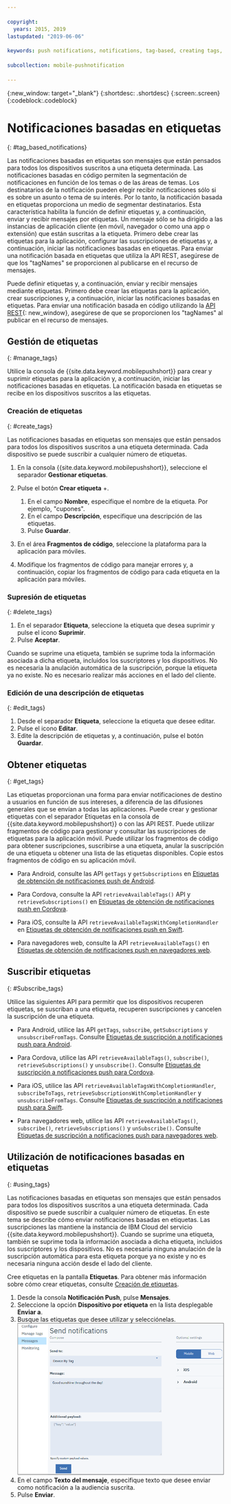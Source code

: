 ```yaml
---

copyright:
  years: 2015, 2019
lastupdated: "2019-06-06"

keywords: push notifications, notifications, tag-based, creating tags, managing tags, get tag, subscribe tag

subcollection: mobile-pushnotification

---
```


{:new_window: target="_blank"}
{:shortdesc: .shortdesc}
{:screen:.screen}
{:codeblock:.codeblock}

# Notificaciones basadas en etiquetas
{: #tag_based_notifications}

Las notificaciones basadas en etiquetas son mensajes que están pensados para todos los dispositivos suscritos a una etiqueta determinada. Las notificaciones basadas en código permiten la segmentación de notificaciones en función de los temas o de las áreas de temas. Los destinatarios de la notificación pueden elegir recibir notificaciones sólo si es sobre un asunto o tema de su interés. Por lo tanto, la notificación basada en etiquetas proporciona un medio de segmentar destinatarios. Esta característica habilita la función de definir etiquetas y, a continuación, enviar y recibir mensajes por etiquetas. Un mensaje sólo se ha dirigido a las instancias de aplicación cliente (en móvil, navegador o como una app o extensión) que están suscritas a la etiqueta. Primero debe crear las etiquetas para la aplicación, configurar las suscripciones de etiquetas y, a continuación, iniciar las notificaciones basadas en etiquetas. Para enviar una notificación basada en etiquetas que utiliza la API REST, asegúrese de que los "tagNames" se proporcionen al publicarse en el recurso de mensajes.

Puede definir etiquetas y, a continuación, enviar y recibir mensajes mediante etiquetas. Primero debe crear las etiquetas para la aplicación, crear suscripciones y, a continuación, iniciar las notificaciones basadas en etiquetas. Para enviar una notificación basada en código utilizando la [API REST](https://eu-gb.imfpush.cloud.ibm.com/imfpush/){: new_window}, asegúrese de que se proporcionen los "tagNames" al publicar en el recurso de mensajes.


## Gestión de etiquetas
{: #manage_tags}

Utilice la consola de {{site.data.keyword.mobilepushshort}} para crear y suprimir etiquetas para la aplicación y, a continuación, iniciar las notificaciones basadas en etiquetas. La notificación basada en etiquetas se recibe en los dispositivos suscritos a las etiquetas.


### Creación de etiquetas
{: #create_tags}

Las notificaciones basadas en etiquetas son mensajes que están pensados para todos los dispositivos suscritos a una etiqueta determinada. Cada dispositivo se puede suscribir a cualquier número de etiquetas. 

1. En la consola {{site.data.keyword.mobilepushshort}}, seleccione el separador **Gestionar etiquetas**.
1. Pulse el botón **Crear etiqueta** +.   
   1. En el campo **Nombre**, especifique el nombre de la etiqueta. Por ejemplo, "cupones".
   1. En el campo **Descripción**, especifique una descripción de las etiquetas.
   1. Pulse **Guardar**.

1. En el área **Fragmentos de código**, seleccione la plataforma para la aplicación para móviles.
1. Modifique los fragmentos de código para manejar errores y, a continuación, copiar los fragmentos de código para cada etiqueta en la aplicación para móviles.

### Supresión de etiquetas
{: #delete_tags}

1. En el separador **Etiqueta**, seleccione la etiqueta que desea suprimir y pulse el icono **Suprimir**.
1. Pulse **Aceptar**.

Cuando se suprime una etiqueta, también se suprime toda la información asociada a dicha etiqueta, incluidos los suscriptores y los dispositivos. No es necesaria la anulación automática de la suscripción, porque la etiqueta ya no existe. No es necesario realizar más acciones en el lado del cliente.

### Edición de una descripción de etiquetas
{: #edit_tags}

1. Desde el separador **Etiqueta**, seleccione la etiqueta que desee editar.
1. Pulse el icono **Editar**.
1. Edite la descripción de etiquetas y, a continuación, pulse el botón **Guardar**.

## Obtener etiquetas
{: #get_tags}

Las etiquetas proporcionan una forma para enviar notificaciones de destino a usuarios en función de sus intereses, a diferencia de las difusiones generales que se envían a todas las aplicaciones. Puede crear y gestionar etiquetas con el separador Etiquetas en la consola de {{site.data.keyword.mobilepushshort}} o con las API REST. Puede utilizar fragmentos de código para gestionar y consultar las suscripciones de etiquetas para la aplicación móvil. Puede utilizar los fragmentos de código para obtener suscripciones, suscribirse a una etiqueta, anular la suscripción de una etiqueta u obtener una lista de las etiquetas disponibles. Copie estos fragmentos de código en su aplicación móvil.


- Para Android, consulte las API `getTags` y `getSubscriptions` en [Etiquetas de obtención de notificaciones push de Android](https://github.com/ibm-bluemix-mobile-services/bms-clientsdk-cordova-plugin-push/tree/Doc#ios-app).

- Para Cordova, consulte la API `retrieveAvailableTags()` API y `retrieveSubscriptions()` en [Etiquetas de obtención de notificaciones push en Cordova](https://github.com/ibm-bluemix-mobile-services/bms-clientsdk-cordova-plugin-push/tree/Doc#push-notification-service-tags).

- Para iOS, consulte la API `retrieveAvailableTagsWithCompletionHandler` en [Etiquetas de obtención de notificaciones push en Swift](https://github.com/ibm-bluemix-mobile-services/bms-clientsdk-swift-push/tree/Doc#retrieve-tags).

- Para navegadores web, consulte la API `retrieveAvailableTags()` en [Etiquetas de obtención de notificaciones push en navegadores web](https://github.com/ibm-bluemix-mobile-services/bms-clientsdk-javascript-webpush/blob/Doc/README.md#push-notification-service-tags).


## Suscribir etiquetas
{: #Subscribe_tags}

Utilice las siguientes API para permitir que los dispositivos recuperen etiquetas, se suscriban a una etiqueta, recuperen suscripciones y cancelen la suscripción de una etiqueta.

- Para Android, utilice las API `getTags`, `subscribe`, `getSubscriptions` y `unsubscribeFromTags`. Consulte [Etiquetas de suscripción a notificaciones push para Android](https://github.com/ibm-bluemix-mobile-services/bms-clientsdk-android-push/tree/Doc#push-notification-service-tags).

- Para Cordova, utilice las API `retrieveAvailableTags()`, `subscribe()`, `retrieveSubscriptions()` y `unsubscribe()`. Consulte [Etiquetas de suscripción a notificaciones push para Cordova](https://github.com/ibm-bluemix-mobile-services/bms-clientsdk-cordova-plugin-push/tree/Doc#push-notification-service-tags).

- Para iOS, utilice las API `retrieveAvailableTagsWithCompletionHandler`, `subscribeToTags`, `retrieveSubscriptionsWithCompletionHandler` y `unsubscribeFromTags`. Consulte [Etiquetas de suscripción a notificaciones push para Swift](https://github.com/ibm-bluemix-mobile-services/bms-clientsdk-swift-push/tree/Doc#push-notification-service-tags).

- Para navegadores web, utilice las API `retrieveAvailableTags()`, `subscribe()`, `retrieveSubscriptions()` y `unSubscribe()`. Consulte [Etiquetas de suscripción a notificaciones push para navegadores web](https://github.com/ibm-bluemix-mobile-services/bms-clientsdk-javascript-webpush/blob/Doc/README.md#push-notification-service-tags).

## Utilización de notificaciones basadas en etiquetas
{: #using_tags}

Las notificaciones basadas en etiquetas son mensajes que están pensados para todos los dispositivos suscritos a una etiqueta determinada. Cada dispositivo se puede suscribir a cualquier número de etiquetas. En este tema se describe cómo enviar notificaciones basadas en etiquetas. Las suscripciones las mantiene la instancia de IBM Cloud del servicio {{site.data.keyword.mobilepushshort}}. Cuando se suprime una etiqueta, también se suprime toda la información asociada a dicha etiqueta, incluidos los suscriptores y los dispositivos. No es necesaria ninguna anulación de la suscripción automática para esta etiqueta porque ya no existe y no es necesaria ninguna acción desde el lado del cliente.

Cree etiquetas en la pantalla **Etiquetas**. Para obtener más información sobre cómo crear etiquetas, consulte [Creación de etiquetas](/docs/services/mobilepush?topic=mobile-pushnotification-tag_based_notifications#create_tags).

1. Desde la consola **Notificación Push**, pulse **Mensajes**.
2. Seleccione la opción **Dispositivo por etiqueta** en la lista desplegable **Enviar a**.
3. Busque las etiquetas que desee utilizar y selecciónelas.
![Pantalla Notificaciones](images/tag_notification_new2.jpg "Consola de Push Notifications con la opción de navegación Mensajes seleccionada que muestra la página Enviar notificaciones con el campo Enviar a establecido en Dispositivo por etiqueta.")
4. En el campo **Texto del mensaje**, especifique texto que desee enviar como notificación a la audiencia suscrita.
5. Pulse **Enviar**.

